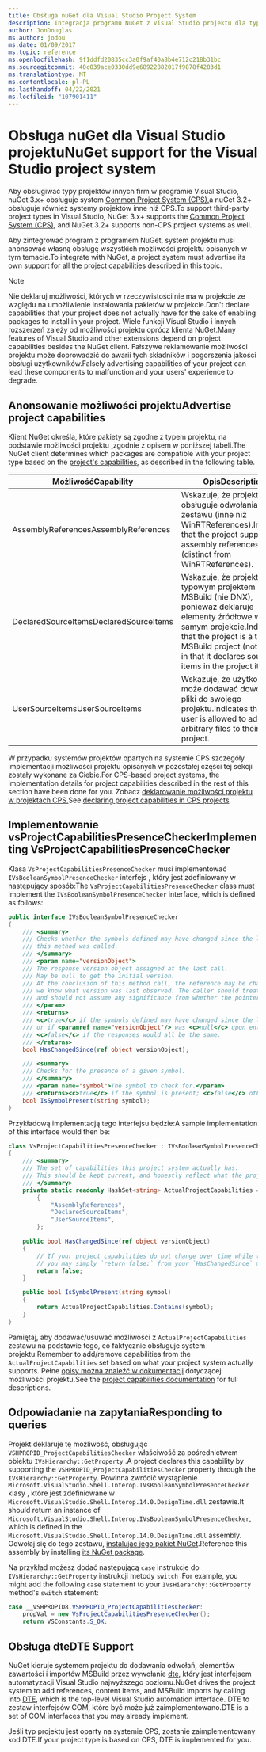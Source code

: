 ```yaml
---
title: Obsługa nuGet dla Visual Studio Project System
description: Integracja programu NuGet z Visual Studio projektu dla typów projektów innych firm.
author: JonDouglas
ms.author: jodou
ms.date: 01/09/2017
ms.topic: reference
ms.openlocfilehash: 9f1ddfd20835cc3a0f9af40a8b4e712c218b31bc
ms.sourcegitcommit: 40c039ace0330dd9e68922882017f9878f4283d1
ms.translationtype: MT
ms.contentlocale: pl-PL
ms.lasthandoff: 04/22/2021
ms.locfileid: "107901411"
---
```

# <a name="nuget-support-for-the-visual-studio-project-system"></a><span data-ttu-id="eb1a7-103">Obsługa nuGet dla Visual Studio projektu</span><span class="sxs-lookup"><span data-stu-id="eb1a7-103">NuGet support for the Visual Studio project system</span></span>

<span data-ttu-id="eb1a7-104">Aby obsługiwać typy projektów innych firm w programie Visual Studio, nuGet 3.x+ obsługuje system [Common Project System (CPS),](https://github.com/Microsoft/VSProjectSystem/blob/master/doc/overview/intro.md)a nuGet 3.2+ obsługuje również systemy projektów inne niż CPS.</span><span class="sxs-lookup"><span data-stu-id="eb1a7-104">To support third-party project types in Visual Studio, NuGet 3.x+ supports the [Common Project System (CPS)](https://github.com/Microsoft/VSProjectSystem/blob/master/doc/overview/intro.md), and NuGet 3.2+ supports non-CPS project systems as well.</span></span>

<span data-ttu-id="eb1a7-105">Aby zintegrować program z programem NuGet, system projektu musi anonsować własną obsługę wszystkich możliwości projektu opisanych w tym temacie.</span><span class="sxs-lookup"><span data-stu-id="eb1a7-105">To integrate with NuGet, a project system must advertise its own support for all the project capabilities described in this topic.</span></span>

> [!Note]
> <span data-ttu-id="eb1a7-106">Nie deklaruj możliwości, których w rzeczywistości nie ma w projekcie ze względu na umożliwienie instalowania pakietów w projekcie.</span><span class="sxs-lookup"><span data-stu-id="eb1a7-106">Don't declare capabilities that your project does not actually have for the sake of enabling packages to install in your project.</span></span> <span data-ttu-id="eb1a7-107">Wiele funkcji Visual Studio i innych rozszerzeń zależy od możliwości projektu oprócz klienta NuGet.</span><span class="sxs-lookup"><span data-stu-id="eb1a7-107">Many features of Visual Studio and other extensions depend on project capabilities besides the NuGet client.</span></span> <span data-ttu-id="eb1a7-108">Fałszywe reklamowanie możliwości projektu może doprowadzić do awarii tych składników i pogorszenia jakości obsługi użytkowników.</span><span class="sxs-lookup"><span data-stu-id="eb1a7-108">Falsely advertising capabilities of your project can lead these components to malfunction and your users' experience to degrade.</span></span>

## <a name="advertise-project-capabilities"></a><span data-ttu-id="eb1a7-109">Anonsowanie możliwości projektu</span><span class="sxs-lookup"><span data-stu-id="eb1a7-109">Advertise project capabilities</span></span>

<span data-ttu-id="eb1a7-110">Klient NuGet określa, które pakiety są zgodne z typem projektu, na podstawie możliwości projektu [,](https://github.com/Microsoft/VSProjectSystem/blob/master/doc/overview/about_project_capabilities.md)zgodnie z opisem w poniższej tabeli.</span><span class="sxs-lookup"><span data-stu-id="eb1a7-110">The NuGet client determines which packages are compatible with your project type based on the [project's capabilities](https://github.com/Microsoft/VSProjectSystem/blob/master/doc/overview/about_project_capabilities.md), as described in the following table.</span></span>

| <span data-ttu-id="eb1a7-111">Możliwość</span><span class="sxs-lookup"><span data-stu-id="eb1a7-111">Capability</span></span> | <span data-ttu-id="eb1a7-112">Opis</span><span class="sxs-lookup"><span data-stu-id="eb1a7-112">Description</span></span> |
| --- | --- |
| <span data-ttu-id="eb1a7-113">AssemblyReferences</span><span class="sxs-lookup"><span data-stu-id="eb1a7-113">AssemblyReferences</span></span> | <span data-ttu-id="eb1a7-114">Wskazuje, że projekt obsługuje odwołania do zestawu (inne niż WinRTReferences).</span><span class="sxs-lookup"><span data-stu-id="eb1a7-114">Indicates that the project supports assembly references (distinct from WinRTReferences).</span></span> |
| <span data-ttu-id="eb1a7-115">DeclaredSourceItems</span><span class="sxs-lookup"><span data-stu-id="eb1a7-115">DeclaredSourceItems</span></span> | <span data-ttu-id="eb1a7-116">Wskazuje, że projekt jest typowym projektem MSBuild (nie DNX), ponieważ deklaruje elementy źródłowe w samym projekcie.</span><span class="sxs-lookup"><span data-stu-id="eb1a7-116">Indicates that the project is a typical MSBuild project (not DNX) in that it declares source items in the project itself.</span></span> |
| <span data-ttu-id="eb1a7-117">UserSourceItems</span><span class="sxs-lookup"><span data-stu-id="eb1a7-117">UserSourceItems</span></span>|<span data-ttu-id="eb1a7-118">Wskazuje, że użytkownik może dodawać dowolne pliki do swojego projektu.</span><span class="sxs-lookup"><span data-stu-id="eb1a7-118">Indicates that the user is allowed to add arbitrary files to their project.</span></span> |

<span data-ttu-id="eb1a7-119">W przypadku systemów projektów opartych na systemie CPS szczegóły implementacji możliwości projektu opisanych w pozostałej części tej sekcji zostały wykonane za Ciebie.</span><span class="sxs-lookup"><span data-stu-id="eb1a7-119">For CPS-based project systems, the implementation details for project capabilities described in the rest of this section have been done for you.</span></span> <span data-ttu-id="eb1a7-120">Zobacz [deklarowanie możliwości projektu w projektach CPS.](https://github.com/Microsoft/VSProjectSystem/blob/master/doc/overview/about_project_capabilities.md#how-to-declare-project-capabilities-in-your-project)</span><span class="sxs-lookup"><span data-stu-id="eb1a7-120">See [declaring project capabilities in CPS projects](https://github.com/Microsoft/VSProjectSystem/blob/master/doc/overview/about_project_capabilities.md#how-to-declare-project-capabilities-in-your-project).</span></span>

## <a name="implementing-vsprojectcapabilitiespresencechecker"></a><span data-ttu-id="eb1a7-121">Implementowanie vsProjectCapabilitiesPresenceChecker</span><span class="sxs-lookup"><span data-stu-id="eb1a7-121">Implementing VsProjectCapabilitiesPresenceChecker</span></span>

<span data-ttu-id="eb1a7-122">Klasa `VsProjectCapabilitiesPresenceChecker` musi implementować `IVsBooleanSymbolPresenceChecker` interfejs , który jest zdefiniowany w następujący sposób:</span><span class="sxs-lookup"><span data-stu-id="eb1a7-122">The `VsProjectCapabilitiesPresenceChecker` class must implement the `IVsBooleanSymbolPresenceChecker` interface, which is defined as follows:</span></span>

```cs
public interface IVsBooleanSymbolPresenceChecker
{
    /// <summary>
    /// Checks whether the symbols defined may have changed since the last time
    /// this method was called.
    /// </summary>
    /// <param name="versionObject">
    /// The response version object assigned at the last call.
    /// May be null to get the initial version.
    /// At the conclusion of this method call, the reference may be changed so that on a subsequent call
    /// we know what version was last observed. The caller should treat this value as an opaque object,
    /// and should not assume any significance from whether the pointer changed or not.
    /// </param>
    /// <returns>
    /// <c>true</c> if the symbols defined may have changed since the last call to this method
    /// or if <paramref name="versionObject"/> was <c>null</c> upon entering this method.
    /// <c>false</c> if the responses would all be the same.
    /// </returns>
    bool HasChangedSince(ref object versionObject);

    /// <summary>
    /// Checks for the presence of a given symbol.
    /// </summary>
    /// <param name="symbol">The symbol to check for.</param>
    /// <returns><c>true</c> if the symbol is present; <c>false</c> otherwise.</returns>
    bool IsSymbolPresent(string symbol);
}
```

<span data-ttu-id="eb1a7-123">Przykładową implementacją tego interfejsu będzie:</span><span class="sxs-lookup"><span data-stu-id="eb1a7-123">A sample implementation of this interface would then be:</span></span>

```cs
class VsProjectCapabilitiesPresenceChecker : IVsBooleanSymbolPresenceChecker
{
    /// <summary>
    /// The set of capabilities this project system actually has.
    /// This should be kept current, and honestly reflect what the project can do.
    /// </summary>
    private static readonly HashSet<string> ActualProjectCapabilities = new HashSet<string>(StringComparer.OrdinalIgnoreCase)
        {
            "AssemblyReferences",
            "DeclaredSourceItems",
            "UserSourceItems",
        };

    public bool HasChangedSince(ref object versionObject)
    {
        // If your project capabilities do not change over time while the project is open,
        // you may simply `return false;` from your `HasChangedSince` method.
        return false;
    }

    public bool IsSymbolPresent(string symbol)
    {
        return ActualProjectCapabilities.Contains(symbol);
    }
}
```

<span data-ttu-id="eb1a7-124">Pamiętaj, aby dodawać/usuwać możliwości z `ActualProjectCapabilities` zestawu na podstawie tego, co faktycznie obsługuje system projektu.</span><span class="sxs-lookup"><span data-stu-id="eb1a7-124">Remember to add/remove capabilities from the `ActualProjectCapabilities` set based on what your project system actually supports.</span></span> <span data-ttu-id="eb1a7-125">Pełne [opisy można znaleźć w dokumentacji](https://github.com/Microsoft/VSProjectSystem/blob/master/doc/overview/project_capabilities.md) dotyczącej możliwości projektu.</span><span class="sxs-lookup"><span data-stu-id="eb1a7-125">See the [project capabilities documentation](https://github.com/Microsoft/VSProjectSystem/blob/master/doc/overview/project_capabilities.md) for full descriptions.</span></span>

## <a name="responding-to-queries"></a><span data-ttu-id="eb1a7-126">Odpowiadanie na zapytania</span><span class="sxs-lookup"><span data-stu-id="eb1a7-126">Responding to queries</span></span>

<span data-ttu-id="eb1a7-127">Projekt deklaruje tę możliwość, obsługując  `VSHPROPID_ProjectCapabilitiesChecker` właściwość za pośrednictwem obiektu `IVsHierarchy::GetProperty` .</span><span class="sxs-lookup"><span data-stu-id="eb1a7-127">A project declares this capability by supporting the  `VSHPROPID_ProjectCapabilitiesChecker` property through the `IVsHierarchy::GetProperty`.</span></span> <span data-ttu-id="eb1a7-128">Powinna zwrócić wystąpienie `Microsoft.VisualStudio.Shell.Interop.IVsBooleanSymbolPresenceChecker` klasy , które jest zdefiniowane w `Microsoft.VisualStudio.Shell.Interop.14.0.DesignTime.dll` zestawie.</span><span class="sxs-lookup"><span data-stu-id="eb1a7-128">It should return an instance of `Microsoft.VisualStudio.Shell.Interop.IVsBooleanSymbolPresenceChecker`, which is defined in the `Microsoft.VisualStudio.Shell.Interop.14.0.DesignTime.dll` assembly.</span></span> <span data-ttu-id="eb1a7-129">Odwołaj się do tego zestawu, [instalując jego pakiet NuGet](https://www.nuget.org/packages/Microsoft.VisualStudio.Shell.Interop.14.0.DesignTime).</span><span class="sxs-lookup"><span data-stu-id="eb1a7-129">Reference this assembly by installing [its NuGet package](https://www.nuget.org/packages/Microsoft.VisualStudio.Shell.Interop.14.0.DesignTime).</span></span>

<span data-ttu-id="eb1a7-130">Na przykład możesz dodać następującą `case` instrukcje do `IVsHierarchy::GetProperty` instrukcji metody `switch` :</span><span class="sxs-lookup"><span data-stu-id="eb1a7-130">For example, you might add the following `case` statement to your `IVsHierarchy::GetProperty` method's `switch` statement:</span></span>

```cs
case __VSHPROPID8.VSHPROPID_ProjectCapabilitiesChecker:
    propVal = new VsProjectCapabilitiesPresenceChecker();
    return VSConstants.S_OK;
```

## <a name="dte-support"></a><span data-ttu-id="eb1a7-131">Obsługa dte</span><span class="sxs-lookup"><span data-stu-id="eb1a7-131">DTE Support</span></span>

<span data-ttu-id="eb1a7-132">NuGet kieruje systemem projektu do dodawania odwołań, elementów zawartości i importów MSBuild przez wywołanie [dte](/dotnet/api/envdte.dte), który jest interfejsem automatyzacji Visual Studio najwyższego poziomu.</span><span class="sxs-lookup"><span data-stu-id="eb1a7-132">NuGet drives the project system to add references, content items, and MSBuild imports by calling into [DTE](/dotnet/api/envdte.dte), which is the top-level Visual Studio automation interface.</span></span> <span data-ttu-id="eb1a7-133">DTE to zestaw interfejsów COM, które być może już zaimplementowano.</span><span class="sxs-lookup"><span data-stu-id="eb1a7-133">DTE is a set of COM interfaces that you may already implement.</span></span>

<span data-ttu-id="eb1a7-134">Jeśli typ projektu jest oparty na systemie CPS, zostanie zaimplementowany kod DTE.</span><span class="sxs-lookup"><span data-stu-id="eb1a7-134">If your project type is based on CPS, DTE is implemented for you.</span></span>
